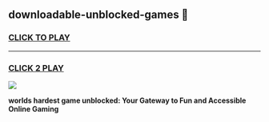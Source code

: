
## downloadable-unblocked-games 👋
<h3>
<a href="https://premium.freeplayer.one?title=downloadable-unblocked-games&ref=14F">CLICK TO PLAY</a></h3>
<hr>

<h3>
<a href="https://premium.freeplayer.one?title=downloadable-unblocked-games&ref=14F">CLICK 2 PLAY</a>
  
</h3>

<a href="https://premium.freeplayer.one?title=downloadable-unblocked-games&ref=12F/"><img src="https://clearcache.store/games.png"></a>


**worlds hardest game unblocked: Your Gateway to Fun and Accessible Online Gaming**

